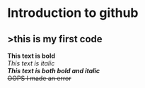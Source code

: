 # Introduction to github 
## >this is my first code 
**This text is bold**\
*This text is italic*\
***This text is both bold and italic***\
~~OOPS I made an error~~
